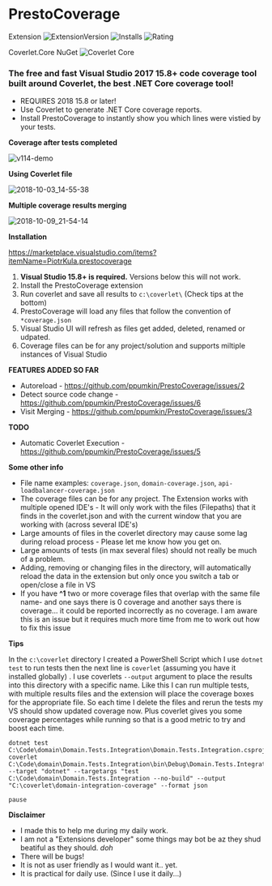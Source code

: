 # PrestoCoverage

Extension
![ExtensionVersion](https://vsmarketplacebadge.apphb.com/version/PiotrKula.prestocoverage.svg) ![Installs](https://vsmarketplacebadge.apphb.com/installs/PiotrKula.prestocoverage.svg) ![Rating](https://vsmarketplacebadge.apphb.com/rating/PiotrKula.prestocoverage.svg)

Coverlet.Core NuGet
![Coverlet Core](
https://feeds.dev.azure.com/piotrkula/_apis/public/Packaging/Feeds/ed8ca68d-cdf8-41ec-8c30-0ba9dfb06f59@f93f76e1-7299-45e0-9728-9ddc6144099d/Packages/c65188b6-67f6-4888-827c-b3ca240118a5/Badge)



### The free and fast Visual Studio 2017 15.8+ code coverage tool built around Coverlet, the best .NET Core coverage tool!

* REQUIRES 2018 15.8 or later!
* Use Coverlet to generate .NET Core coverage reports.
* Install PrestoCoverage to instantly show you which lines were vistied by your tests.


**Coverage after tests completed**

![v114-demo](https://user-images.githubusercontent.com/1249683/47025539-9a8d9800-d15b-11e8-8a68-d3298e83548d.gif)


**Using Coverlet file**

![2018-10-03_14-55-38](https://user-images.githubusercontent.com/1249683/46415282-dcaae880-c71c-11e8-8c4f-76de5a3d0cb6.gif)

**Multiple coverage results merging**

![2018-10-09_21-54-14](https://user-images.githubusercontent.com/1249683/46698057-0036cd00-cc0e-11e8-9f77-15cf2e844007.gif)


**Installation**

https://marketplace.visualstudio.com/items?itemName=PiotrKula.prestocoverage

1. **Visual Studio 15.8+ is required.** Versions below this will not work.
1. Install the PrestoCoverage extension 
1. Run coverlet and save all results to `c:\coverlet\` (Check tips at the bottom)
1. PrestoCoverage will load any files that follow the convention of `*coverage.json`
1. Visual Studio UI will refresh as files get added, deleted, renamed or udpated.
1. Coverage files can be for any project/solution and supports miltiple instances of Visual Studio

**FEATURES ADDED SO FAR**

* Autoreload - https://github.com/ppumkin/PrestoCoverage/issues/2
* Detect source code change - https://github.com/ppumkin/PrestoCoverage/issues/6
* Visit Merging - https://github.com/ppumkin/PrestoCoverage/issues/3 

**TODO**

* Automatic Coverlet Execution - https://github.com/ppumkin/PrestoCoverage/issues/5

**Some other info** 

* File name examples: `coverage.json`, `domain-coverage.json`, `api-loadbalancer-coverage.json`
* The coverage files can be for any project. The Extension works with multiple opened IDE's - It will only work with the files (Filepaths) that it finds in the coverlet.json and with the current window that you are working with (across several IDE's)
 * Large amounts of files in the coverlet directory may cause some lag during reload process - Please let me know how you get on. 
* Large amounts of tests (in max several files) should not really be much of a problem.
* Adding, removing or changing files in the directory, will automatically reload the data in the extension but only once you switch a tab or open/close a file in VS
* If you have **^1** two or more coverage files that overlap with the same file name- and one says there is 0 coverage and another says there is coverage... it could be reported incorrectly as no coverage. I am aware this is an issue but it requires much more time from me to work out how to fix this issue

**Tips**

In the `c:\coverlet` directory I created a PowerShell Script which I use `dotnet test` to run tests then the next line is `coverlet` (assuming you have it installed globally) . I use coverlets `--output` argument to place the results into this directory with a specific name. Like this I can run multiple tests, with multiple results files and the extension will place the coverage boxes for the appropriate file. So each time I delete the files and rerun the tests my VS should show updated coverage now. Plus coverlet gives you some coverage percentages while running so that is a good metric to try and boost each time.

```
dotnet test C:\Code\domain\Domain.Tests.Integration\Domain.Tests.Integration.csproj
coverlet  C:\Code\domain\Domain.Tests.Integration\bin\Debug\Domain.Tests.Integration.dll --target "dotnet" --targetargs "test C:\Code\domain\Domain.Tests.Integration --no-build" --output "C:\coverlet\domain-integration-coverage" --format json

pause
```

**Disclaimer**

* I made this to help me during my daily work. 
* I am not a "Extensions developer" some things may bot be az they shud beatiful as they should. *doh*
* There will be bugs!
* It is not as user friendly as I would want it.. yet.
* It is practical for daily use. (Since I use it daily...)


